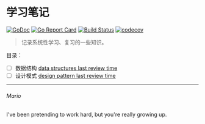 # 学习笔记  
[![GoDoc](https://godoc.org/github.com/mats9693/study?status.svg)](https://godoc.org/github.com/mats9693/study)
[![Go Report Card](https://goreportcard.com/badge/github.com/mats9693/study)](https://goreportcard.com/report/github.com/mats9693/study)
[![Build Status](https://travis-ci.org/mats9693/study.svg?branch=master)](https://travis-ci.org/mats9693/study)
[![codecov](https://codecov.io/gh/mats9693/study/branch/master/graph/badge.svg)](https://codecov.io/gh/mats9693/study)

> 记录系统性学习、复习的一些知识。  

目录：
 - [ ] 数据结构 [data structures last review time]
 - [ ] 设计模式 [design pattern last review time]
 
[data structures last review time]:2000.1.01
[design pattern last review time]:2000.1.01

---
###### Mario
I've been pretending to work hard, but you're really growing up.
